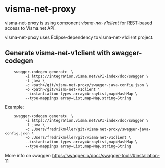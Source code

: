 # visma-net-proxy


visma-net-proxy is using component *visma-net-v1client* for REST-based access to Visma.net API.

visma-net-proxy uses Eclipse-dependency to visma-net-v1client project.

## Generate visma-net-v1client with swagger-codegen


		swagger-codegen generate  \
		     -i https://integration.visma.net/API-index/doc/swagger \
		     -l java \
		     -c <path>/git/visma-net-proxy/swagger-java-config.json \
		     -o <path>/git/visma-net-v1client \
		     --instantiation-types array=ArrayList,map=HashMap \
		     --type-mappings array=List,map=Map,string=String
 
     
Example:

		swagger-codegen generate  \
		     -i https://integration.visma.net/API-index/doc/swagger \
		     -l java \
		     -c /Users/fredrikmoller/git/visma-net-proxy/swagger-java-config.json \
		     -o /Users/fredrikmoller/git/visma-net-v1client \
		     --instantiation-types array=ArrayList,map=HashMap \
		     --type-mappings array=List,map=Map,string=String

 More info on swagger: https://swagger.io/docs/swagger-tools/#installation-11